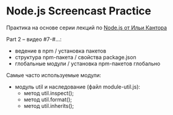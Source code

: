 # Node.js Screencast Practice

Практика на основе серии лекций по [Node.js от Ильи Кантора](http://learn.javascript.ru/screencast/nodejs)

Part 2 – видео #7-#...:

* ведение в npm / установка пакетов
* cтруктура npm-пакета / свойства package.json
* глобальные модули / установка npm-пакетов глобально

Самые часто используемые модули:

* модуль util и наследование (файл module-util.js):
  - метод util.inspect();
  - метод util.format();
  - метод util.inherits();
